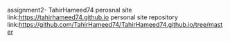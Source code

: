 assignment2- TahirHameed74
perosnal site link:https://tahirhameed74.github.io
personal site repository link:https://github.com/TahirHameed74/TahirHameed74.github.io/tree/master
